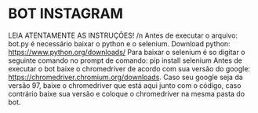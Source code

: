 # BOT INSTAGRAM 
 LEIA ATENTAMENTE AS INSTRUÇÔES! /n
 Antes de executar o arquivo: bot.py é necessário baixar o python e o selenium.
 Download python: https://www.python.org/downloads/
 Para baixar o selenium é so digitar o seguinte comando no prompt de comando: pip install selenium
 Antes de executar o bot baixe o chromedriver de acordo com sua versão do google: https://chromedriver.chromium.org/downloads. 
 Caso seu google seja da versão 97, baixe o chromedriver que está aqui junto com o código, caso contrário baixe sua versão e coloque o chromedriver na mesma pasta do bot.
